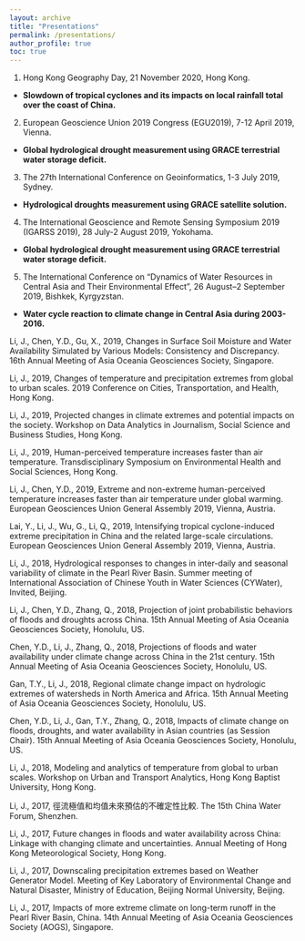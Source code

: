 ```yaml
---
layout: archive
title: "Presentations"
permalink: /presentations/
author_profile: true
toc: true
---
```


1. Hong Kong Geography Day, 21 November 2020, Hong Kong.
* **Slowdown of tropical cyclones and its impacts on local rainfall total over the coast of China.**

2. European Geoscience Union 2019 Congress (EGU2019), 7-12 April 2019, Vienna.
* **Global hydrological drought measurement using GRACE terrestrial water storage deficit.**

3. The 27th International Conference on Geoinformatics, 1-3 July 2019, Sydney.
* **Hydrological droughts measurement using GRACE satellite solution.**

4. The International Geoscience and Remote Sensing Symposium 2019 (IGARSS 2019), 28 July-2 August 2019, Yokohama.
* **Global hydrological drought measurement using GRACE terrestrial water storage deficit.**

5. The International Conference on “Dynamics of Water Resources in Central Asia and Their Environmental Effect”, 26 August–2 September 2019, Bishkek, Kyrgyzstan.
* **Water cycle reaction to climate change in Central Asia during 2003-2016.**

Li, J., Chen, Y.D., Gu, X., 2019, Changes in Surface Soil Moisture and Water Availability Simulated by Various Models: Consistency and Discrepancy. 16th Annual Meeting of Asia Oceania Geosciences Society, Singapore.

Li, J., 2019, Changes of temperature and precipitation extremes from global to urban scales. 2019 Conference on Cities, Transportation, and Health, Hong Kong.

Li, J., 2019, Projected changes in climate extremes and potential impacts on the society. Workshop on Data Analytics in Journalism, Social Science and Business Studies, Hong Kong.

Li, J., 2019, Human-perceived temperature increases faster than air temperature. Transdisciplinary Symposium on Environmental Health and Social Sciences, Hong Kong.

Li, J., Chen, Y.D., 2019, Extreme and non-extreme human-perceived temperature increases faster than air temperature under global warming. European Geosciences Union General Assembly 2019, Vienna, Austria.

Lai, Y., Li, J., Wu, G., Li, Q., 2019, Intensifying tropical cyclone-induced extreme precipitation in China and the related large-scale circulations. European Geosciences Union General Assembly 2019, Vienna, Austria.

Li, J., 2018, Hydrological responses to changes in inter-daily and seasonal variability of climate in the Pearl River Basin. Summer meeting of International Association of Chinese Youth in Water Sciences (CYWater), Invited, Beijing.

Li, J., Chen, Y.D., Zhang, Q., 2018, Projection of joint probabilistic behaviors of floods and droughts across China. 15th Annual Meeting of Asia Oceania Geosciences Society, Honolulu, US. 

Chen, Y.D., Li, J., Zhang, Q., 2018, Projections of floods and water availability under climate change across China in the 21st century. 15th Annual Meeting of Asia Oceania Geosciences Society, Honolulu, US.

Gan, T.Y., Li, J., 2018, Regional climate change impact on hydrologic extremes of watersheds in North America and Africa. 15th Annual Meeting of Asia Oceania Geosciences Society, Honolulu, US.

Chen, Y.D., Li, J., Gan, T.Y., Zhang, Q., 2018, Impacts of climate change on floods, droughts, and water availability in Asian countries (as Session Chair). 15th Annual Meeting of Asia Oceania Geosciences Society, Honolulu, US.

Li, J., 2018, Modeling and analytics of temperature from global to urban scales. Workshop on Urban and Transport Analytics, Hong Kong Baptist University, Hong Kong.

Li, J., 2017, 徑流極值和均值未來預估的不確定性比較. The 15th China Water Forum, Shenzhen.

Li, J., 2017, Future changes in floods and water availability across China: Linkage with changing climate and uncertainties. Annual Meeting of Hong Kong Meteorological Society, Hong Kong.

Li, J., 2017, Downscaling precipitation extremes based on Weather Generator Model. Meeting of Key Laboratory of Environmental Change and Natural Disaster, Ministry of Education, Beijing Normal University, Beijing.

Li, J., 2017, Impacts of more extreme climate on long-term runoff in the Pearl River Basin, China. 14th Annual Meeting of Asia Oceania Geosciences Society (AOGS), Singapore.
